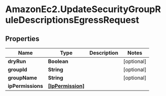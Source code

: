 # AmazonEc2.UpdateSecurityGroupRuleDescriptionsEgressRequest

## Properties

Name | Type | Description | Notes
------------ | ------------- | ------------- | -------------
**dryRun** | **Boolean** |  | [optional] 
**groupId** | **String** |  | [optional] 
**groupName** | **String** |  | [optional] 
**ipPermissions** | [**[IpPermission]**](IpPermission.md) |  | 


